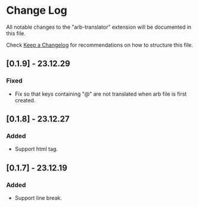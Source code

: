 # Change Log

All notable changes to the "arb-translator" extension will be documented in this file.

Check [Keep a Changelog](http://keepachangelog.com/) for recommendations on how to structure this file.

## [0.1.9] - 23.12.29

### Fixed

- Fix so that keys containing "@" are not translated when arb file is first created.

## [0.1.8] - 23.12.27

### Added

- Support html tag.

## [0.1.7] - 23.12.19

### Added

- Support line break.

